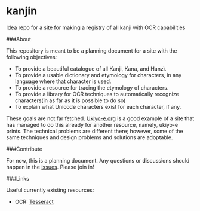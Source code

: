# kanjin
Idea repo for a site for making a registry of all kanji with OCR capabilities

###About 

This repository is meant to be a planning document for a site with the following objectives:

 * To provide a beautiful catalogue of all Kanji, Kana, and Hanzì.
 * To provide a usable dictionary and etymology for characters, in any language where that character is used.
 * To provide a resource for tracing the etymology of characters.
 * To provide a library for OCR techniques to automatically recognize characters(in as far as it is possible to do so)
 * To explain what Unicode characters exist for each character, if any.

These goals are not far fetched. [Ukiyo-e.org]() is a good example of a site that has managed to do this already for another resource, namely, ukiyo-e prints. The technical problems are different there; however, some of the same techniques and design problems and solutions are adoptable.

###Contribute

For now, this is a planning document. Any questions or discussions should happen in the [issues](https://github.com/RichardLitt/kanjin/issues). Please join in!

###Links

Useful currently existing resources:

 * OCR: [Tesseract](https://code.google.com/p/tesseract-ocr/)


